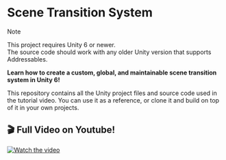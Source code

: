 # Scene Transition System

> [!NOTE]
> This project requires Unity 6 or newer. <br>
> The source code should work with any older Unity version that supports Addressables.

<b>Learn how to create a custom, global, and maintainable scene transition system in Unity 6!</b>

This repository contains all the Unity project files and source code used in the tutorial video. You can use it as a reference, or clone it and build on top of it in your own projects.

## 🎬 Full Video on Youtube!

[![Watch the video](https://i9.ytimg.com/vi/SCWZjQs28_g/mqdefault.jpg?v=6803d660&sqp=CPzLksAG&rs=AOn4CLDRqzkFwHQMIOW5MQgO2Hfg72Qzog)](https://www.youtube.com/watch?v=SCWZjQs28_g)
